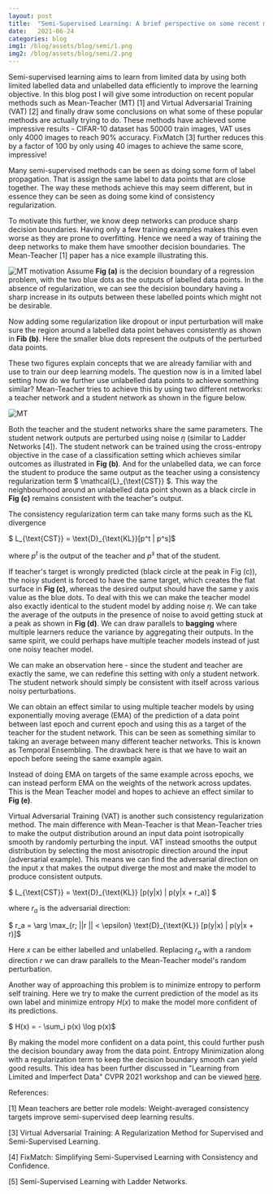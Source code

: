 ```yaml
---
layout: post
title:  "Semi-Supervised Learning: A brief perspective on some recent methods"
date:   2021-06-24
categories: blog
img1: /blog/assets/blog/semi/1.png
img2: /blog/assets/blog/semi/2.png
---
```


Semi-supervised learning aims to learn from limited data by using both limited labelled data and unlabelled data efficiently to improve
the learning objective. In this blog post I will give some introduction on recent popular methods such as Mean-Teacher (MT) [1] and Virtual Adversarial Training (VAT) [2] and finally draw some conclusions on what some of these popular methods are actually trying to do. These methods have achieved 
some impressive results - CIFAR-10 dataset has 50000 train images, VAT uses only 4000 images to reach 90% accuracy. FixMatch [3] further reduces this by a factor
of 100 by only using 40 images to achieve the same score, impressive!

Many semi-supervised methods can be seen as doing some form of label propagation. That is assign the same label to data points that are close together.
The way these methods achieve this may seem different, but in essence they can be seen as doing some kind of consistency regularization.

To motivate this further, we know deep networks can produce sharp decision boundaries. Having only a few training examples makes this even worse
as they are prone to overfitting. Hence we need a way of training the deep networks to make them have smoother decision boundaries. The Mean-Teacher [1] paper has a nice example illustrating this.

![MT motivation]({{page.img1}}) 
Assume **Fig (a)** is the decision boundary of a regression problem, with the two blue dots as the outputs of labelled data points. In the absence of
regularization, we can see the decision boundary having a sharp increase in its outputs between these labelled points which might not be desirable.

Now adding some regularization like dropout or input perturbation will make sure the region around a labelled data point behaves consistently as shown
in **Fib (b)**. Here the smaller blue dots represent the outputs of the perturbed data points.

These two figures explain concepts that we are already familiar with and use to train our deep learning models. The question now is in a limited label setting how do we further use unlabelled data points to achieve something similar? Mean-Teacher tries to achieve this by using two different networks: a teacher network and a student network as shown in the figure below.

![MT]({{page.img2}}) 

Both the teacher and the student networks share the same parameters. The student network outputs are perturbed using noise $\eta$ (similar to Ladder Networks [4]). The student network can be trained using the cross-entropy objective in the case of a classification setting which achieves similar outcomes as illustrated in **Fig (b)**. And for the unlabelled data, we can force the student to produce the same output as the teacher using a consistency regularization term $ \mathcal{L}_{\text{CST}} $. This way the neighbourhood around
an unlabelled data point shown as a black circle in **Fig (c)** remains consistent with the teacher's output.

The consistency regularization term can take many forms such as the KL divergence

$ L_{\text{CST}} = \text{D}_{\text{KL}}[p^t \| p^s]$

where $p^t$ is the output of the teacher and $p^s$ that of the student.

If teacher's target is wrongly predicted (black circle at the peak in Fig (c)), the noisy student is forced to have the same target, which creates the flat surface in **Fig (c)**, whereas the desired output should have the same y axis value as the blue dots. To deal with this we can make the teacher model also exactly identical to the student model by adding noise $\eta$. We can take the average of the outputs in the presence of noise to avoid getting stuck at a peak as shown in **Fig (d)**. We can draw parallels to **bagging** where multiple learners reduce the variance by aggregating their outputs. In the same spirit, we could perhaps have multiple
teacher models instead of just one noisy teacher model.

We can make an observation here - since the student and teacher are exactly the same, we can redefine this setting with only a student network. The student network should simply be consistent with itself across various noisy perturbations.

We can obtain an effect similar to using multiple teacher models by using exponentially moving average (EMA) of the prediction of a data point between last epoch and current epoch and using this as a target of the teacher for the student network.  This can be seen as something similar to taking an average between many different teacher networks. This is known as Temporal Ensembling. The drawback here is that we have to wait an epoch before seeing the same example again.

Instead of doing EMA on targets of the same example across epochs, we can instead perform EMA on the weights of the network across updates. This is the Mean Teacher model and hopes to achieve an effect similar to **Fig (e)**.

Virtual Adversarial Training (VAT) is another such consistency regularization method. The main difference with Mean-Teacher is that Mean-Teacher tries to make the output
distribution around an input data point isotropically smooth by randomly perturbing the input. VAT instead smooths the output distribution by selecting the most anisotropic direction around the input (adversarial example). This means we can find the adversarial direction on the input $x$ that makes the output diverge the most and make the model to produce consistent outputs.

$ L_{\text{CST}} = \text{D}_{\text{KL}} [p(y\|x) \| p(y\|x + r_a)] $ 

where $r_a$ is the adversarial direction:

$ r_a = \arg \max_{r; \|\|r \|\| < \epsilon} \text{D}_{\text{KL}} [p(y\|x) \| p(y\|x + r)]$ 

Here $x$ can be either labelled and unlabelled. Replacing $r_a$ with a random direction $r$ we can draw parallels to the Mean-Teacher model's random perturbation.

Another way of approaching this problem is to minimize entropy to perform self training. Here we try to make the current prediction of the model as its own label and minimize entropy $H(x)$ to make the model more confident of its predictions. 

$ H(x) = - \sum_i p(x) \log p(x)$

By making the model more confident on a data point, this could further push the decision boundary away from the data point. Entropy Minimization along  with a regularization term to keep the decision boundary smooth can yield good results. This idea has been further discussed in "Learning from Limited and Imperfect Data" CVPR 2021 workshop and can be viewed [here](https://www.youtube.com/watch?v=7CmALEnXee8).


References:

[1] Mean teachers are better role models: Weight-averaged consistency targets improve semi-supervised deep learning results.

[3] Virtual Adversarial Training: A Regularization Method for Supervised and Semi-Supervised Learning.

[4] FixMatch: Simplifying Semi-Supervised Learning with Consistency and Confidence.

[5] Semi-Supervised Learning with Ladder Networks.
